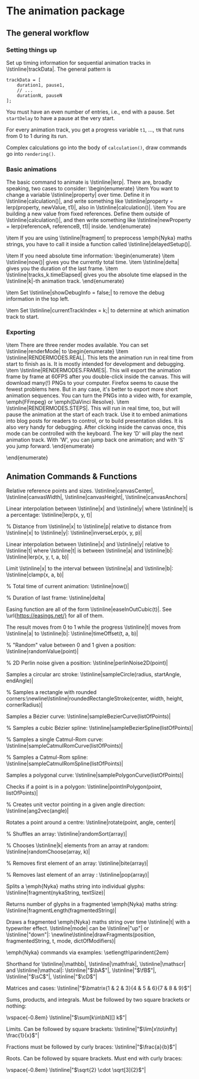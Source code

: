 # The animation package

## The general workflow

### Setting things up
Set up timing information for sequential animation tracks in \lstinline|trackData|. The general pattern is
```
trackData = [
    duration1, pause1,
    // ...
    durationN, pauseN
];
```
You must have an even number of entries, i.e., end with a pause. Set `startDelay` to have a pause at the very start.

For every animation track, you get a progress variable `t1`, ..., `tN` that runs from 0 to 1 during its run.

Complex calculations go into the body of `calculation()`, draw commands go into `rendering()`.

### Basic animations
The basic command to animate is \lstinline|lerp|. There are, broadly speaking, two cases to consider:
\begin{enumerate}
    \item You want to change a variable \lstinline|property| over time. Define it in \lstinline|calculation()|, and write something like \lstinline|property = lerp(property, newValue, t1)|, also in \lstinline|calculation()|.
    \item You are building a new value from fixed references. Define them outside of \lstinline|calculation()|, and then write something like \lstinline|newProperty = lerp(referenceA, referenceB, t1)| inside.
\end{enumerate}

\item If you are using \lstinline|fragment| to preprocess \emph{Nyka} maths strings, you have to call it inside a function called \lstinline|delayedSetup()|.

\item If you need absolute time information:
    \begin{enumerate}
        \item \lstinline|now()| gives you the currently total time.
        \item \lstinline|delta| gives you the duration of the last frame.
        \item \lstinline|tracks_k.timeElapsed| gives you the absolute time elapsed in the \lstinline|k|-th animation track.
    \end{enumerate}

\item Set \lstinline|showDebugInfo = false;| to remove the debug information in the top left.

\item Set \lstinline|currentTrackIndex = k;| to determine at which animation track to start.

### Exporting
\item There are three render modes available. You can set \lstinline|renderMode| to
\begin{enumerate}
    \item \lstinline|RENDERMODES.REAL|. This lets the animation run in real time from start to finish as is. It is mostly intended for development and debugging.
    \item \lstinline|RENDERMODES.FRAMES|. This will export the animation frame by frame at 60FPS after you double-click inside the canvas. This will download many(!) PNGs to your computer. Firefox seems to cause the fewest problems here. But in any case, it's better to export more short animation sequences. You can turn the PNGs into a video with, for example, \emph{FFmpeg} or \emph{DaVinci Resolve}.
    \item \lstinline|RENDERMODES.STEPS|. This will run in real time, too, but will pause the animation at the start of each track. Use it to embed animations into blog posts for readers to control, or to build presentation slides. It is also very handy for debugging. After clicking inside the canvas once, this mode can be controlled with the keyboard. The key 'D' will play the next animation track. With 'W', you can jump back one animation; and with 'S' you jump forward.
\end{enumerate}



\end{enumerate}









## Animation Commands & Functions

Relative reference points and sizes. \lstinline|canvasCenter|, \lstinline|canvasWidth|, \lstinline|canvasHeight|, \lstinline|canvasAnchors|

Linear interpolation between \lstinline|x| and \lstinline|y| where \lstinline|t| is a percentage: \lstinline|lerp(x, y, t)|

% Distance from \lstinline|x| to \lstinline|p| relative to distance from \lstinline|x| to \lstinline|y|: \lstinline|inverseLerp(x, y, p)|

Linear interpolation between \lstinline|x| and \lstinline|y| relative to \lstinline|t| where \lstinline|t| is between \lstinline|a| and \lstinline|b|: \lstinline|lerp(x, y, t, a, b)|

Limit \lstinline|x| to the interval between \lstinline|a| and \lstinline|b|: \lstinline|clamp(x, a, b)|

% Total time of current animation: \lstinline|now()|

% Duration of last frame: \lstinline|delta|

Easing function are all of the form \lstinline|easeInOutCubic(t)|. See \url{https://easings.net/} for all of them.

The result moves from 0 to 1 while the progress \lstinline|t| moves from \lstinline|a| to \lstinline|b|: \lstinline|timeOffset(t, a, b)|

% "Random" value between 0 and 1 given a position: \lstinline|randomValue(point)|

% 2D Perlin noise given a position: \lstinline|perlinNoise2D(point)|

Samples a circular arc stroke: \lstinline|sampleCircle(radius, startAngle, endAngle)|

% Samples a rectangle with rounded corners:\newline\lstinline|roundedRectangleStroke(center, width, height, cornerRadius)|

Samples a Bézier curve: \lstinline|sampleBezierCurve(listOfPoints)|

% Samples a cubic Bézier spline: \lstinline|sampleBezierSpline(listOfPoints)|

% Samples a single Catmul-Rom curve: \lstinline|sampleCatmulRomCurve(listOfPoints)|

% Samples a Catmul-Rom spline: \lstinline|sampleCatmulRomSpline(listOfPoints)|

Samples a polygonal curve: \lstinline|samplePolygonCurve(listOfPoints)|

Checks if a point is in a polygon: \lstinline|pointInPolygon(point, listOfPoints)|

% Creates unit vector pointing in a given angle direction: \lstinline|ang2vec(angle)|

Rotates a point around a centre: \lstinline|rotate(point, angle, center)|

% Shuffles an array: \lstinline|randomSort(array)|

% Chooses \lstinline|k| elements from an array at random: \lstinline|randomChoose(array, k)|

% Removes first element of an array: \lstinline|bite(array)|

% Removes last element of an array : \lstinline|pop(array)|


Splits a \emph{Nyka} maths string into individual glyphs: \lstinline|fragment(nykaString, textSize)|

Returns number of glyphs in a fragmented \emph{Nyka} maths string: \lstinline|fragmentLength(fragmentedString)|

Draws a fragmented \emph{Nyka} maths string over time \lstinline|t| with a typewriter effect. \lstinline|mode| can be \lstinline|"up"| or \lstinline|"down"|:
\newline\lstinline|drawFragments(position, fragmentedString, t, mode, dictOfModifiers)|

\emph{Nyka} commands via examples:
\setlength\parindent{2em}

Shorthand for \lstinline|\mathbb|, \lstinline|\mathfrak|, \lstinline|\mathscr| and \lstinline|\mathcal|: \lstinline|"$\bA$"|, \lstinline|"$\fB$"|, \lstinline|"$\sC$"|, \lstinline|"$\cD$"|

Matrices and cases: \lstinline|"$\bmatrix{1 & 2 & 3}{4 & 5 & 6}{7 & 8 & 9}$"|

Sums, products, and integrals. Must be followed by two square brackets or nothing:

\vspace{-0.8em}
\lstinline|"$\sum[k\in\bN][] k$"|

Limits. Can be followed by square brackets: \lstinline|"$\lim[x\to\infty] \frac{1}{x}$"|

Fractions must be followed by curly braces: \lstinline|"$\frac{a}{b}$"|

Roots. Can be followed by square brackets. Must end with curly braces:

\vspace{-0.8em}
\lstinline|"$\sqrt{2} \cdot \sqrt[3]{2}$"|
